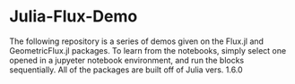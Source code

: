 # Julia-Flux-Demo
The following repository is a series of demos given on the Flux.jl and GeometricFlux.jl packages. To learn from the notebooks, simply select one opened in a jupyeter notebook environment, and run the blocks sequentially. All of the packages are built off of Julia vers. 1.6.0
